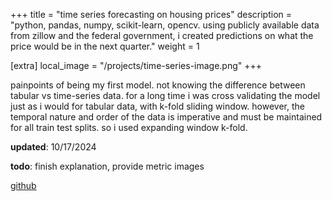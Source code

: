 +++
title = "time series forecasting on housing prices" 
description = "python, pandas, numpy, scikit-learn, opencv. using publicly available data from zillow and the federal government, i created predictions on what the price would be in the next quarter."
weight = 1

[extra]
local_image = "/projects/time-series-image.png"
+++


painpoints of being my first model. not knowing the difference between tabular vs time-series data. for a long time i was cross validating the model just as i would for tabular data, with k-fold sliding window. however, the temporal nature and order of the data is imperative and must be maintained for all train test splits. so i used expanding window k-fold.

__updated__: 10/17/2024

__todo__: finish explanation, provide metric images

[github](https://github.com/brespina/AIPS/tree/main/Final_Project)

